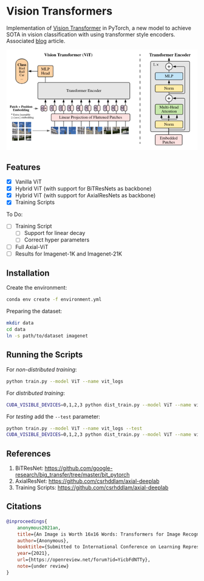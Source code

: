 # Vision Transformers

Implementation of [Vision Transformer](https://openreview.net/forum?id=YicbFdNTTy) in PyTorch, a new model to achieve SOTA in vision classification with using transformer style encoders. Associated [blog](https://abhaygupta.dev/blog/vision-transformer) article.

![ViT](./static/model.png)

## Features

- [x] Vanilla ViT
- [x] Hybrid ViT (with support for BiTResNets as backbone)
- [x] Hybrid ViT (with support for AxialResNets as backbone)
- [x] Training Scripts

To Do:

- [ ] Training Script
  - [ ] Support for linear decay
  - [ ] Correct hyper parameters
- [ ] Full Axial-ViT
- [ ] Results for Imagenet-1K and Imagenet-21K

## Installation

Create the environment:

```bash
conda env create -f environment.yml
```

Preparing the dataset:

```bash
mkdir data
cd data
ln -s path/to/dataset imagenet
```

## Running the Scripts

For *non-distributed training*:

```bash
python train.py --model ViT --name vit_logs
```

For *distributed training*:

```bash
CUDA_VISIBLE_DEVICES=0,1,2,3 python dist_train.py --model ViT --name vit_dist_logs
```

For *testing* add the `--test` parameter:

```bash
python train.py --model ViT --name vit_logs --test
CUDA_VISIBLE_DEVICES=0,1,2,3 python dist_train.py --model ViT --name vit_dist_logs --test
```

## References

1. BiTResNet: https://github.com/google-research/big_transfer/tree/master/bit_pytorch
2. AxialResNet: https://github.com/csrhddlam/axial-deeplab
3. Training Scripts: https://github.com/csrhddlam/axial-deeplab

## Citations

```BibTeX
@inproceedings{
    anonymous2021an,
    title={An Image is Worth 16x16 Words: Transformers for Image Recognition at Scale},
    author={Anonymous},
    booktitle={Submitted to International Conference on Learning Representations},
    year={2021},
    url={https://openreview.net/forum?id=YicbFdNTTy},
    note={under review}
}
```
